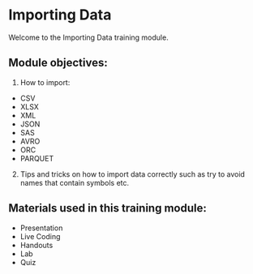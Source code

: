 # Importing Data

Welcome to the Importing Data training module.

## Module objectives:
1. How to import: 
  - CSV
  - XLSX
  - XML
  - JSON
  - SAS
  - AVRO
  - ORC
  - PARQUET

2. Tips and tricks on how to import data correctly such as try to avoid names that contain symbols etc. 

## Materials used in this training module:
* Presentation
* Live Coding
* Handouts
* Lab
* Quiz
